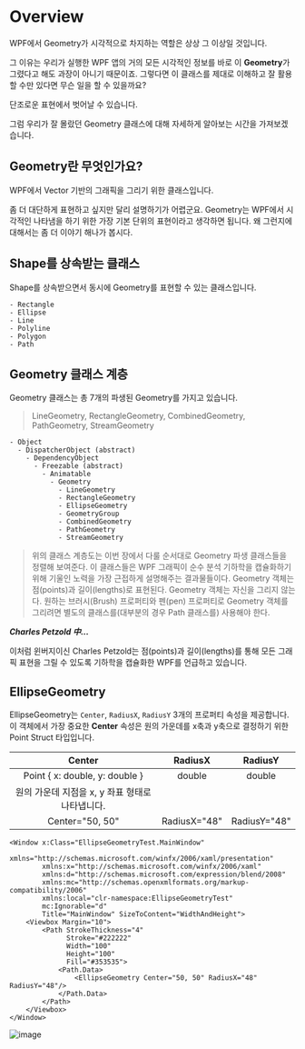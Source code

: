 # Overview

WPF에서 Geometry가 시각적으로 차지하는 역할은 상상 그 이상일 것입니다.  

그 이유는 우리가 실행한 WPF 앱의 거의 모든 시각적인 정보를 바로 이 **Geometry**가 그렸다고 해도 과장이 아니기 때문이죠. 그렇다면 이 클래스를 제대로 이해하고 잘 활용할 수만 있다면 무슨 일을 할 수 있을까요? 

단조로운 표현에서 벗어날 수 있습니다.

그럼 우리가 잘 몰랐던 Geometry 클래스에 대해 자세하게 알아보는 시간을 가져보겠습니다.

## Geometry란 무엇인가요?

WPF에서 Vector 기반의 그래픽을 그리기 위한 클래스입니다.  

좀 더 대단하게 표현하고 싶지만 달리 설명하기가 어렵군요. Geometry는 WPF에서 시각적인 나타냄을 하기 위한 가장 기본 단위의 표현이라고 생각하면 됩니다. 왜 그런지에 대해서는 좀 더 이야기 해나가 봅시다. 


## Shape를 상속받는 클래스
Shape를 상속받으면서 동시에 Geometry를 표현할 수 있는 클래스입니다.

```
- Rectangle
- Ellipse
- Line
- Polyline
- Polygon
- Path
```

## Geometry 클래스 계층
Geometry 클래스는 총 7개의 파생된 Geometry를 가지고 있습니다. 
> LineGeometry, RectangleGeometry, CombinedGeometry, PathGeometry, StreamGeometry

```
- Object
  - DispatcherObject (abstract)
    - DependencyObject
      - Freezable (abstract)
        - Animatable
          - Geometry
            - LineGeometry
            - RectangleGeometry
            - EllipseGeometry
            - GeometryGroup
            - CombinedGeometry
            - PathGeometry
            - StreamGeometry
```

> 위의 클래스 계층도는 이번 장에서 다룰 순서대로 Geometry 파생 클래스들을 정렬해 보여준다. 이 클래스들은 WPF 그래픽이 순수 분석 기하학을 캡슐화하기 위해 기울인 노력을 가장 근접하게 설명해주는 결과물들이다. Geometry 객체는 점(points)과 길이(lengths)로 표현된다. Geometry 객체는 자신을 그리지 않는다. 원하는 브러시(Brush) 프로퍼티와 펜(pen) 프로퍼티로 Geometry 객체를 그리려면 별도의 클래스를(대부분의 경우 Path 클래스를) 사용해야 한다. 

___Charles Petzold 中...___

이처럼 윈버지이신 Charles Petzold는 점(points)과 길이(lengths)를 통해 모든 그래픽 표현을 그릴 수 있도록 기하학을 캡슐화한 WPF를 언급하고 있습니다.


## EllipseGeometry
EllipseGeometry는 `Center`, `RadiusX`, `RadiusY` 3개의 프로퍼티 속성을 제공합니다. 이 객체에서 가장 중요한 **Center** 속성은 원의 가운데를 x축과 y축으로 결정하기 위한 Point Struct 타입입니다. 

| Center| RadiusX | RadiusY |
|:--:|:--:|:--:|
| Point { x: double, y: double } | double | double |
| 원의 가운데 지점을 x, y 좌표 형태로 나타냅니다. | | |
| Center="50, 50" | RadiusX="48" | RadiusY="48" |

```xaml
<Window x:Class="EllipseGeometryTest.MainWindow"
        xmlns="http://schemas.microsoft.com/winfx/2006/xaml/presentation"
        xmlns:x="http://schemas.microsoft.com/winfx/2006/xaml"
        xmlns:d="http://schemas.microsoft.com/expression/blend/2008"
        xmlns:mc="http://schemas.openxmlformats.org/markup-compatibility/2006"
        xmlns:local="clr-namespace:EllipseGeometryTest"
        mc:Ignorable="d"
        Title="MainWindow" SizeToContent="WidthAndHeight">
    <Viewbox Margin="10">
        <Path StrokeThickness="4" 
              Stroke="#222222" 
              Width="100" 
              Height="100" 
              Fill="#353535">
            <Path.Data>
                <EllipseGeometry Center="50, 50" RadiusX="48" RadiusY="48"/>
            </Path.Data>
        </Path> 
    </Viewbox>
</Window>
```

![image](https://user-images.githubusercontent.com/52397976/162556691-6619dbef-025c-4c1a-83de-60a992c0eb38.png)

